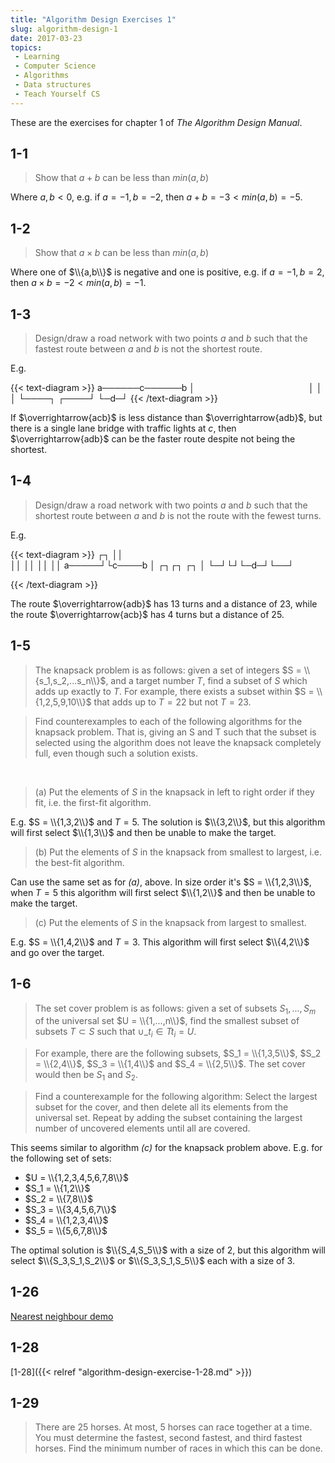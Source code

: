 ```yaml
---
title: "Algorithm Design Exercises 1"
slug: algorithm-design-1
date: 2017-03-23
topics:
 - Learning
 - Computer Science
 - Algorithms
 - Data structures
 - Teach Yourself CS
---
```


These are the exercises for chapter 1 of _The Algorithm Design Manual_.

## 1-1

> Show that $a + b$ can be less than $min(a,b)$

Where $a,b < 0$, e.g. if $a = -1, b = -2$, then $a + b = -3 < min(a,b) = -5$.

## 1-2

> Show that $a \times b$ can be less than $min(a,b)$

Where one of $\\{a,b\\}$ is negative and one is positive, e.g. if $a = -1, b =
2$, then $a \times b = -2 < min(a,b) = -1$.

## 1-3

> Design/draw a road network with two points $a$ and $b$ such that the fastest
  route between $a$ and $b$ is not the shortest route.

E.g.

{{< text-diagram >}}
a──────c──────b
│             │
│             │
└────┐   ┌────┘
     └─d─┘
{{< /text-diagram >}}

If $\overrightarrow{acb}$ is less distance than $\overrightarrow{adb}$, but
there is a single lane bridge with traffic lights at $c$, then
$\overrightarrow{adb}$ can be the faster route despite not being the shortest.

## 1-4

> Design/draw a road network with two points $a$ and $b$ such that the shortest
  route between $a$ and $b$ is not the route with the fewest turns.

E.g.

{{< text-diagram >}}
      ┌┐
      ││      
      ││
      ││
      ││
      ││
a─────┘└c────b
│ ┌┐┌┐   ┌┐  │
└─┘└┘└─d─┘└──┘
     
{{< /text-diagram >}}

The route $\overrightarrow{adb}$ has 13 turns and a distance of 23, while the
route $\overrightarrow{acb}$ has 4 turns but a distance of 25.

## 1-5

> The knapsack problem is as follows: given a set of integers
  $S = \\{s_1,s_2,...s_n\\}$, and a target number $T$, find a subset of $S$
  which adds up exactly to $T$. For example, there exists a subset within
  $S = \\{1,2,5,9,10\\}$ that adds up to $T = 22$ but not $T = 23$.

> Find counterexamples to each of the following algorithms for the knapsack
  problem. That is, giving an S and T such that the subset is selected using the
  algorithm does not leave the knapsack completely full, even though such a
  solution exists.

&nbsp;

> (a) Put the elements of $S$ in the knapsack in left to right order if they
  fit, i.e. the first-fit algorithm.

E.g. $S = \\{1,3,2\\}$ and $T = 5$. The solution is $\\{3,2\\}$, but this
algorithm will first select $\\{1,3\\}$ and then be unable to make the target.

> (b) Put the elements of $S$ in the knapsack from smallest to largest, i.e. the
  best-fit algorithm.

Can use the same set as for _(a)_, above. In size order it's $S = \\{1,2,3\\}$,
when $T = 5$ this algorithm will first select $\\{1,2\\}$ and then be unable to
make the target.

> \(c\) Put the elements of $S$ in the knapsack from largest to smallest.

E.g. $S = \\{1,4,2\\}$ and $T = 3$. This algorithm will first select
$\\{4,2\\}$ and go over the target.

## 1-6

> The set cover problem is as follows: given a set of subsets $S_1,...,S_m$ of
  the universal set $U = \\{1,...,n\\}$, find the smallest subset of subsets
  $T \subset S$ such that $\cup\_{t_i \in T} t_i = U$.

> For example, there are the following subsets, $S_1 = \\{1,3,5\\}$,
  $S_2 = \\{2,4\\}$, $S_3 = \\{1,4\\}$ and $S_4 = \\{2,5\\}$. The set cover
  would then be $S_1$ and $S_2$.

> Find a counterexample for the following algorithm: Select the largest subset
  for the cover, and then delete all its elements from the universal set. Repeat
  by adding the subset containing the largest number of uncovered elements until
  all are covered.

This seems similar to algorithm _\(c\)_ for the knapsack problem above. E.g. for
the following set of sets:

 - $U = \\{1,2,3,4,5,6,7,8\\}$
 - $S_1 = \\{1,2\\}$
 - $S_2 = \\{7,8\\}$
 - $S_3 = \\{3,4,5,6,7\\}$
 - $S_4 = \\{1,2,3,4\\}$
 - $S_5 = \\{5,6,7,8\\}$

The optimal solution is $\\{S_4,S_5\\}$ with a size of 2, but this algorithm
will select $\\{S_3,S_1,S_2\\}$ or $\\{S_3,S_1,S_5\\}$ each with a size of 3.

## 1-26

[Nearest neighbour demo](/code/adm/1/nearest-neighbour.go)

## 1-28

[1-28]({{< relref "algorithm-design-exercise-1-28.md" >}})

## 1-29

> There are 25 horses. At most, 5 horses can race together at a time. You must
  determine the fastest, second fastest, and third fastest horses. Find the
  minimum number of races in which this can be done.

